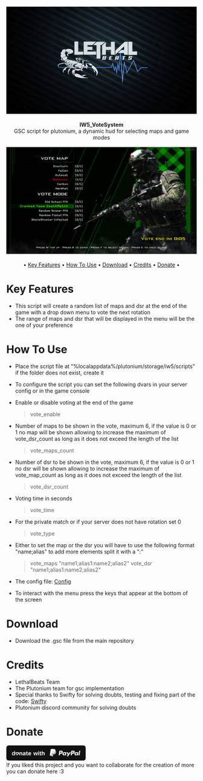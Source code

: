 <p align="center">
  <img src="https://github.com/LastDemon99/LastDemon99/blob/main/Data/lb_logo.jpg">  
  <br><br>
  <b>IW5_VoteSystem</b><br>
  <a>GSC script for plutonium, a dynamic hud for selecting maps and game modes</a> 
  <br><br>
  <img src="https://github.com/LastDemon99/LastDemon99/blob/main/Data/IW5_VoteSystem.png">
  <br><br>
  • <a href="#key-features">Key Features</a> •  
  <a href="#how-to-use">How To Use</a> •
  <a href="#download">Download</a> •  
  <a href="#credits">Credits</a> •
  <a href="#donate">Donate</a> •
</p>

# <a name="key-features"></a>Key Features
- This script will create a random list of maps and dsr at the end of the game with a drop down menu to vote the next rotation
- The range of maps and dsr that will be displayed in the menu will be the one of your preference

# <a name="how-to-use"></a>How To Use
- Place the script file at "%localappdata%/plutonium/storage/iw5/scripts" if the folder does not exist, create it
- To configure the script you can set the following dvars in your server config or in the game console

- Enable or disable voting at the end of the game 
	>vote_enable

- Number of maps to be shown in the vote, maximum 6, if the value is 0 or 1 no map will be shown allowing to increase the maximum of vote_dsr_count as long as it does not exceed the length of the list
	>vote_maps_count

- Number of dsr to be shown in the vote, maximum 6, if the value is 0 or 1 no dsr will be shown allowing to increase the maximum of vote_map_count as long as it does not exceed the length of the list
	>vote_dsr_count

- Voting time in seconds 
	>vote_time 

- For the private match or if your server does not have rotation set 0
	>vote_type

- Either to set the map or the dsr you will have to use the following format "name;alias" to add more  elements split it with a ":"
	>vote_maps "name1;alias1:name2;alias2"
	>vote_dsr "name1;alias1:name2;alias2"


- The config file: [Config](https://github.com/LastDemon99/IW5_VoteSystem/blob/main/config.cfg) 
- To interact with the menu press the keys that appear at the bottom of the screen

# <a name="download"></a>Download
- Download the .gsc file from the main repository

# <a name="credits"></a>Credits
- LethalBeats Team
- The Plutonium team for gsc implementation
- Special thanks to Swifty for solving doubts, testing and fixing part of the code: [Swifty](https://github.com/swifty-tekno) 
- Plutonium discord community for solving doubts

# <a name="donate"></a>Donate
<a href="https://www.paypal.com/paypalme/lastdemon99/"><img src="https://github.com/LastDemon99/LastDemon99/blob/main/Data/paypal_dark.svg" height="40"></a>  
If you liked this project and you want to collaborate for the creation of more you can donate here :3
